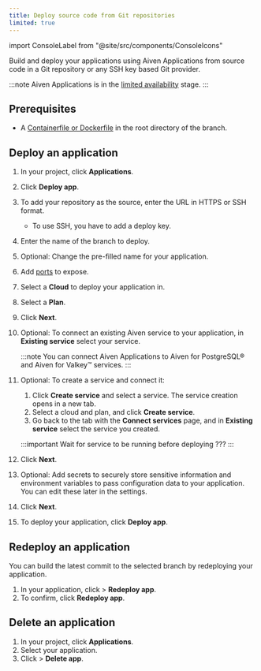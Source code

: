 ```yaml
---
title: Deploy source code from Git repositories
limited: true
---
```


import ConsoleLabel from "@site/src/components/ConsoleIcons"

Build and deploy your applications using Aiven Applications from source code in a Git repository or any SSH key based Git provider.

:::note
Aiven Applications is in the
[limited availability](/docs/platform/concepts/service-and-feature-releases#limited-availability-)
stage.
:::

## Prerequisites

- A [Containerfile or Dockerfile](/docs/applications/create-dockerfile)
  in the root directory of the branch.

## Deploy an application

1. In your project, click **Applications**.
1. Click **Deploy app**.
1. To add your repository as the source, enter the URL in HTTPS or SSH format.
   - To use SSH, you have to add a deploy key.
1. Enter the name of the branch to deploy.
1. Optional: Change the pre-filled name for your application.
1. Add [ports](/docs/applications/ports) to expose.
1. Select a **Cloud** to deploy your application in.
1. Select a **Plan**.
1. Click **Next**.
1. Optional: To connect an existing Aiven service to your application,
   in **Existing service** select your service.

     :::note
     You can connect Aiven Applications to Aiven for PostgreSQL® and Aiven for Valkey™
     services.
     :::

1. Optional: To create a service and connect it:
   1. Click **Create service** and select a service. The service creation opens in a new
      tab.
   1. Select a cloud and plan, and click **Create service**.
   1. Go back to the tab with the **Connect services** page, and in **Existing service**
      select the service you created.

     :::important
     Wait for service to be running before deploying ???
     :::

1. Click **Next**.
1. Optional: Add secrets to securely store sensitive information
   and environment variables to pass configuration data to your
   application. You can edit these later in the settings.
1. Click **Next**.
1. To deploy your application, click **Deploy app**.

## Redeploy an application

You can build the latest commit to the selected branch by redeploying your application.

1. In your application, click <ConsoleLabel name="actions"/> > **Redeploy app**.
1. To confirm, click **Redeploy app**.

## Delete an application

1. In your project, click **Applications**.
1. Select your application.
1. Click <ConsoleLabel name="actions"/> > **Delete app**.
